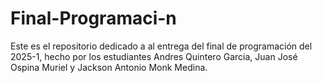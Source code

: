 # Final-Programaci-n
Este es el repositorio dedicado a al entrega del final de programación del 2025-1, hecho por los estudiantes Andres Quintero Garcia, Juan José Ospina Muriel y Jackson Antonio Monk Medina.
